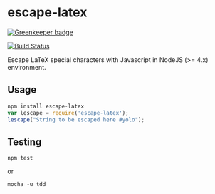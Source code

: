 escape-latex
============

[![Greenkeeper badge](https://badges.greenkeeper.io/dangmai/escape-latex.svg)](https://greenkeeper.io/)

[![Build Status](https://travis-ci.org/dangmai/escape-latex.png)](https://travis-ci.org/dangmai/escape-latex)

Escape LaTeX special characters with Javascript in NodeJS (>= 4.x) environment.

Usage
-----

```javascript
npm install escape-latex
var lescape = require('escape-latex');
lescape("String to be escaped here #yolo");
```

Testing
-------

```
npm test
```

or

```
mocha -u tdd
```